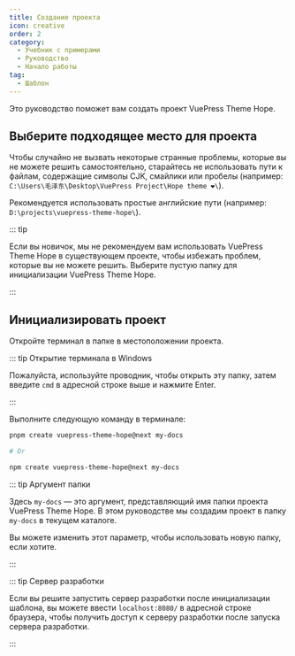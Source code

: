 ```yaml
---
title: Создание проекта
icon: creative
order: 2
category:
  - Учебник с примерами
  - Руководство
  - Начало работы
tag:
  - Шаблон
---
```


Это руководство поможет вам создать проект VuePress Theme Hope.

## Выберите подходящее место для проекта

Чтобы случайно не вызвать некоторые странные проблемы, которые вы не можете решить самостоятельно, старайтесь не использовать пути к файлам, содержащие символы CJK, смайлики или пробелы (например: `C:\Users\毛泽东\Desktop\VuePress Project\Hope theme ❤️\`).

Рекомендуется использовать простые английские пути (например: `D:\projects\vuepress-theme-hope\`).

::: tip

Если вы новичок, мы не рекомендуем вам использовать VuePress Theme Hope в существующем проекте, чтобы избежать проблем, которые вы не можете решить. Выберите пустую папку для инициализации VuePress Theme Hope.

:::

## Инициализировать проект

Откройте терминал в папке в местоположении проекта.

::: tip Открытие терминала в Windows

Пожалуйста, используйте проводник, чтобы открыть эту папку, затем введите `cmd` в адресной строке выше и нажмите Enter.

:::

Выполните следующую команду в терминале:

```sh
pnpm create vuepress-theme-hope@next my-docs

# Or

npm create vuepress-theme-hope@next my-docs
```

::: tip Аргумент папки

Здесь `my-docs` — это аргумент, представляющий имя папки проекта VuePress Theme Hope. В этом руководстве мы создадим проект в папку `my-docs` в текущем каталоге.

Вы можете изменить этот параметр, чтобы использовать новую папку, если хотите.

:::

::: tip Сервер разработки

Если вы решите запустить сервер разработки после инициализации шаблона, вы можете ввести `localhost:8080/` в адресной строке браузера, чтобы получить доступ к серверу разработки после запуска сервера разработки.

:::
